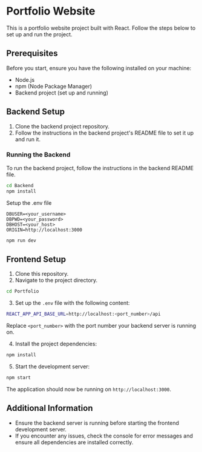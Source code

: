 # Portfolio Website

This is a portfolio website project built with React. Follow the steps below to set up and run the project.

## Prerequisites

Before you start, ensure you have the following installed on your machine:

-  Node.js
-  npm (Node Package Manager)
-  Backend project (set up and running)

## Backend Setup

1. Clone the backend project repository.
2. Follow the instructions in the backend project's README file to set it up and run it.

### Running the Backend

To run the backend project, follow the instructions in the backend README file.

```bash
cd Backend
npm install
```

Setup the .env file


```env
DBUSER=<your_username>
DBPWD=<your_password>
DBHOST=<your_host>
ORIGIN=http://localhost:3000
```

```bash
npm run dev
```

## Frontend Setup

1. Clone this repository.
2. Navigate to the project directory.

```bash
cd Portfolio
```

3. Set up the `.env` file with the following content:

```bash
REACT_APP_API_BASE_URL=http://localhost:<port_number>/api
```

Replace `<port_number>` with the port number your backend server is running on.

4. Install the project dependencies:

```bash
npm install
```

5. Start the development server:

```bash
npm start
```

The application should now be running on `http://localhost:3000`.

## Additional Information

-  Ensure the backend server is running before starting the frontend development server.
-  If you encounter any issues, check the console for error messages and ensure all dependencies are installed correctly.
